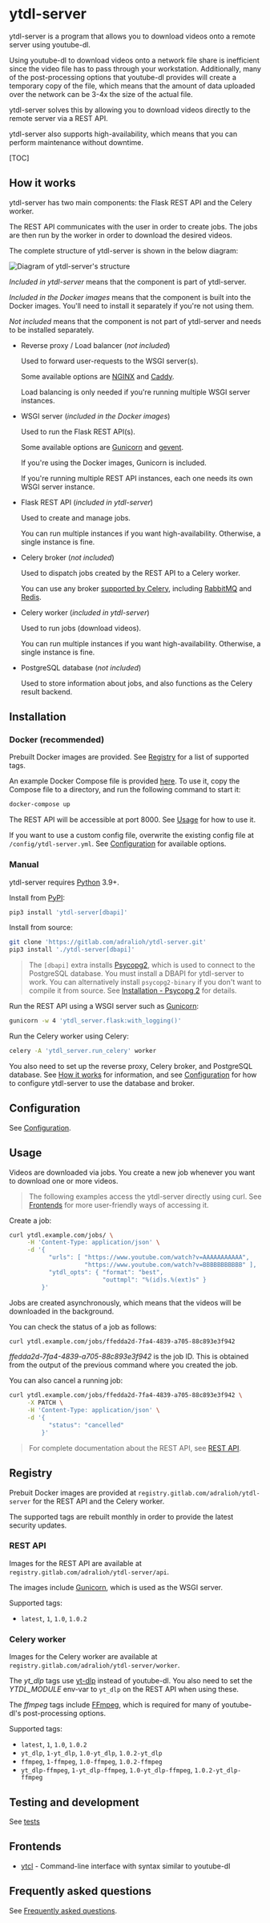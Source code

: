 # ytdl-server
ytdl-server is a program that allows you to download videos onto a remote server
using youtube-dl.

Using youtube-dl to download videos onto a network file share is inefficient
since the video file has to pass through your workstation. Additionally, many of
the post-processing options that youtube-dl provides will create a temporary
copy of the file, which means that the amount of data uploaded over the network
can be 3-4x the size of the actual file.

ytdl-server solves this by allowing you to download videos directly to the
remote server via a REST API.

ytdl-server also supports high-availability, which means that you can perform
maintenance without downtime.

[TOC]

## How it works
ytdl-server has two main components: the Flask REST API and the Celery worker.

The REST API communicates with the user in order to create jobs. The jobs are
then run by the worker in order to download the desired videos.

The complete structure of ytdl-server is shown in the below diagram:

![Diagram of ytdl-server's structure](docs/_static/structure.svg)

*Included in ytdl-server* means that the component is part of ytdl-server.

*Included in the Docker images* means that the component is built into the Docker images. You'll need to install it separately if you're not using them.

*Not included* means that the component is not part of ytdl-server and needs to
be installed separately.

- Reverse proxy / Load balancer (*not included*)

  Used to forward user-requests to the WSGI server(s).

  Some available options are [NGINX](https://www.nginx.com/) and
  [Caddy](https://caddyserver.com/).

  Load balancing is only needed if you're running multiple WSGI server
  instances.

- WSGI server (*included in the Docker images*)

  Used to run the Flask REST API(s).

  Some available options are [Gunicorn][gunicorn] and
  [gevent](https://www.gevent.org/).

  [gunicorn]: https://gunicorn.org/

  If you're using the Docker images, Gunicorn is included.

  If you're running multiple REST API instances, each one needs its own WSGI
  server instance.

- Flask REST API (*included in ytdl-server*)

  Used to create and manage jobs.

  You can run multiple instances if you want high-availability. Otherwise, a
  single instance is fine.

- Celery broker (*not included*)

  Used to dispatch jobs created by the REST API to a Celery worker.

  You can use any broker [supported by Celery][celery_brokers], including
  [RabbitMQ](https://www.rabbitmq.com/) and [Redis](https://redis.io/).

  [celery_brokers]: https://docs.celeryproject.org/en/stable/getting-started/backends-and-brokers/index.html#broker-overview

- Celery worker (*included in ytdl-server*)

  Used to run jobs (download videos).

  You can run multiple instances if you want high-availability. Otherwise, a
  single instance is fine.

- PostgreSQL database (*not included*)

  Used to store information about jobs, and also functions as the Celery result
  backend.

## Installation
### Docker (recommended)
Prebuilt Docker images are provided. See [Registry](#registry) for a list of
supported tags.

An example Docker Compose file is provided [here](docker-compose.yml).
To use it, copy the Compose file to a directory, and run the following command
to start it:
```bash
docker-compose up
```

The REST API will be accessible at port 8000. See [Usage](#usage) for how to use
it.

If you want to use a custom config file, overwrite the existing config file at
`/config/ytdl-server.yml`. See [Configuration](#configuration) for available
options.

### Manual
ytdl-server requires [Python](https://www.python.org/) 3.9+.

Install from [PyPI](https://pypi.org/project/ytdl-server/):
```bash
pip3 install 'ytdl-server[dbapi]'
```

Install from source:
```bash
git clone 'https://gitlab.com/adralioh/ytdl-server.git'
pip3 install './ytdl-server[dbapi]'
```

> The ``[dbapi]`` extra installs [Psycopg2](https://www.psycopg.org/), which is
  used to connect to the PostgreSQL database. You must install a DBAPI for
  ytdl-server to work. You can alternatively install ``psycopg2-binary`` if you
  don't want to compile it from source. See
  [Installation - Psycopg 2](https://www.psycopg.org/docs/install.html) for
  details.

Run the REST API using a WSGI server such as [Gunicorn][gunicorn]:
```bash
gunicorn -w 4 'ytdl_server.flask:with_logging()'
```

Run the Celery worker using Celery:
```bash
celery -A 'ytdl_server.run_celery' worker
```

You also need to set up the reverse proxy, Celery broker, and PostgreSQL
database. See [How it works](#how-it-works) for information, and see
[Configuration](#configuration) for how to configure ytdl-server to use the
database and broker.

## Configuration
See [Configuration](https://adralioh.gitlab.io/ytdl-server/config.html).

## Usage
Videos are downloaded via jobs. You create a new job whenever you want to
download one or more videos.

> The following examples access the ytdl-server directly using curl. See
  [Frontends](#frontends) for more user-friendly ways of accessing it.

Create a job:
```bash
curl ytdl.example.com/jobs/ \
     -H 'Content-Type: application/json' \
     -d '{
           "urls": [ "https://www.youtube.com/watch?v=AAAAAAAAAAA",
                     "https://www.youtube.com/watch?v=BBBBBBBBBBB" ],
           "ytdl_opts": { "format": "best",
                          "outtmpl": "%(id)s.%(ext)s" }
         }'
```

Jobs are created asynchronously, which means that the videos will be downloaded
in the background.

You can check the status of a job as follows:
```bash
curl ytdl.example.com/jobs/ffedda2d-7fa4-4839-a705-88c893e3f942
```

*ffedda2d-7fa4-4839-a705-88c893e3f942* is the job ID. This is obtained from the
output of the previous command where you created the job.

You can also cancel a running job:
```bash
curl ytdl.example.com/jobs/ffedda2d-7fa4-4839-a705-88c893e3f942 \
     -X PATCH \
     -H 'Content-Type: application/json' \
     -d '{
           "status": "cancelled"
         }'
```

> For complete documentation about the REST API, see
  [REST API](https://adralioh.gitlab.io/ytdl-server/api.html).

## Registry
Prebuit Docker images are provided at `registry.gitlab.com/adralioh/ytdl-server`
for the REST API and the Celery worker.

The supported tags are rebuilt monthly in order to provide the latest security
updates.

### REST API
Images for the REST API are available at
`registry.gitlab.com/adralioh/ytdl-server/api`.

The images include [Gunicorn][gunicorn], which is used as the WSGI server.

Supported tags:
- `latest`, `1`, `1.0`, `1.0.2`

### Celery worker
Images for the Celery worker are available at
`registry.gitlab.com/adralioh/ytdl-server/worker`.

The *yt_dlp* tags use [yt-dlp](https://github.com/yt-dlp/yt-dlp) instead of
youtube-dl. You also need to set the *YTDL_MODULE* env-var to `yt_dlp` on the
REST API when using these.

The *ffmpeg* tags include [FFmpeg](https://www.ffmpeg.org/), which is required
for many of youtube-dl's post-processing options.

Supported tags:
- `latest`, `1`, `1.0`, `1.0.2`
- `yt_dlp`, `1-yt_dlp`, `1.0-yt_dlp`, `1.0.2-yt_dlp`
- `ffmpeg`, `1-ffmpeg`, `1.0-ffmpeg`, `1.0.2-ffmpeg`
- `yt_dlp-ffmpeg`, `1-yt_dlp-ffmpeg`, `1.0-yt_dlp-ffmpeg`, `1.0.2-yt_dlp-ffmpeg`

## Testing and development
See [tests](tests)

## Frontends
- [ytcl](https://gitlab.com/adralioh/ytcl) - Command-line interface with syntax
  similar to youtube-dl

## Frequently asked questions
See
[Frequently asked questions](https://adralioh.gitlab.io/ytdl-server/faq.html).
